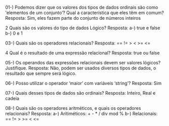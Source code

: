 

01-) Podemos dizer que os valores dos tipos de dados ordinais são como 'elementos de um conjunto’? Qual a característica que eles têm em comum?
Resposta: Sim, eles fazem parte do conjunto de números inteiros

2 Quais são os valores do tipo de dados Lógico?
Resposta: a-) true e false 
          b-) 0 e 1
         
03-) Quais são os operadores relacionais?
Resposta: == != > < >= <=

4 Qual é o resultado de uma expressão relacional?
Resposta: true ou false

05-) Os operandos das expressões relacionais devem ser valores lógicos? Justifique.
Resposta: Não, podem ser usados diversos tipos de dados, o resultado que sempre será lógico.

06-) Posso utilizar o operador ‘maior’ com variáveis ‘string’?
Resposta: Sim

07-) Quais desses tipos de dados são ordinais?
Resposta: Inteiro, Real e cadeia

08-) Quais são os operadores aritméticos, e quais os operadores relacionais?
Resposta: a-) Aritiméticos: + - * / div mod %
          b-) Relacionais: == != > >= < <=